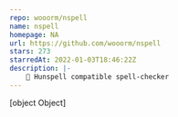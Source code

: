 ```yaml
---
repo: wooorm/nspell
name: nspell
homepage: NA
url: https://github.com/wooorm/nspell
stars: 273
starredAt: 2022-01-03T18:46:22Z
description: |-
    📝 Hunspell compatible spell-checker
---
```


[object Object]
